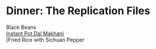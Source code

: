 # Dinner:  The Replication Files

Black Beans  
[Instant Pot Dal Makhani](dal.html)  
[Fried Rice with Sichuan Pepper[](friedrice.html)
